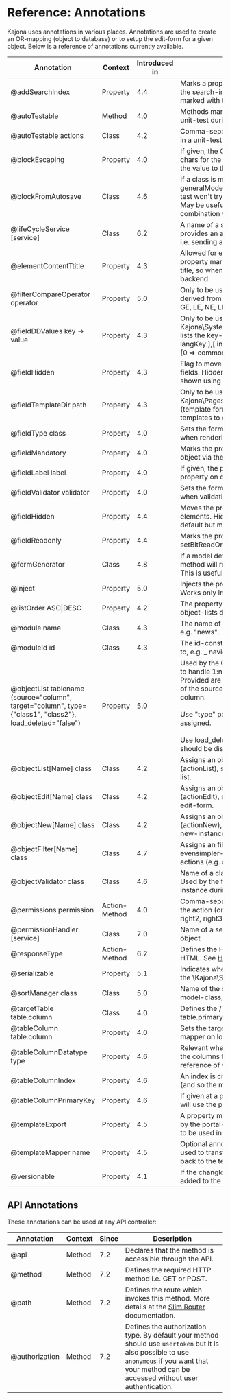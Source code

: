 Reference: Annotations
===
Kajona uses annotations in various places. Annotations are used to create an OR-mapping (object to database) or to setup the edit-form for a given object.
Below is a reference of annotations currently available.

Annotation         |Context    |Introduced in     |Description
-------------------|-----------|------------------|--------------------
|@addSearchIndex	|Property	|4.4	|Marks a property as relevant for being index. As soon as the search-index of an object is updated, all properties marked with this annotation will be added to the index.
|@autoTestable	|Method	|4.0	|Methods marked with this annoations are called in a unit-test during builds.
|@autoTestable actions	|Class	|4.2|	Comma-separated list of action-commands to be called in a unit-test during builds.
|@blockEscaping	|Property	|4.0	|If given, the OR-mapper skips the escaping of special chars for the value of the property right before passing the value to the database.
|@blockFromAutosave	|Class	|4.6	|If a class is marked with this annotation, the generalModel unit-tests skips this class. This means, the test won't try to save and delete the object automatically. May be useful if the marked class only works in combination with other classes or hierarchy elements.
|@lifeCycleService [service]	|Class	|6.2	|A name of a service which is used to handle models. This provides an additional layer to contain business logic like i.e. sending a message if a record has changed.
|@elementContentTtitle	|Property	|4.3|	Allowed for element-admin-classes. The value of the property marked with this annotation is used as a list-title, so when rendering the list of page-elements in the backend.
|@filterCompareOperator operator |Property	|5.0|	Only to be used for properties in classes which are derived from FilterBase. Possible values are: EQ, GT, LT, GE, LE, NE, LIKE 
|@fieldDDValues key -> value	|Property	|4.3|	Only to be used in combination with '@fieldType Kajona\System\Admin\Formentries\FormentryDropdown', lists the key-value-pairs of options. Syntax: [ index => langKey ],[ index => langKey]. Example: @fieldDDValues [0 => commons_no],[1 => commons_yes]
|@fieldHidden	|Property	|4.3	|Flag to move a form-entry to the list of hidden form-fields. Hidden in terms of not visible by default, may be shown using a css / js call.
|@fieldTemplateDir path	|Property	|4.3	|Only to be used in combination with '@fieldType Kajona\Pages\Admin\Formentries\FormentryTemplate' (template formentry). Defines the path to the directory of templates to choose from.
|@fieldType class	|Property	|4.0	|Sets the formentry-renderer to be used for the property when rendering the edit-form of the current object.
|@fieldMandatory	|Property	|4.0	|Marks the property as mandatory when editing the object via the form-generator.
|@fieldLabel label	|Property	|4.0	|If given, the passed lang-key is used to label the property on object-edits using the form-generator.
|@fieldValidator validator	|Property	|4.0 |Sets the formentry-validator to be used for the property when validating the edit-form of the current object.
|@fieldHidden	|Property	|4.4	|Moves the property to the list of hidden/optinal form-elements. Hidden form-elements are not visisible by default but may be shown using a link.
|@fieldReadonly	|Property	|4.4	|Marks the property as a read-only formentry (same as setBitReadOnly(true))
|@formGenerator |Class	|4.8	|If a model defines such an annotation the getAdminForm method will return the specified formgenerator class. This is useful to build custom forms.
|@inject |Property	|5.0	|Injects the provided service name into the property. Works only inside controller or workflow classes.
|@listOrder ASC&#124;DESC	|Property	|4.2	|The property is used as a sort-criteria when loading object-lists dynamically.
|@module name	|Class	|4.3	|The name of the module the current class belongs to, e.g. "news".
|@moduleId id	|Class	|4.3	|The id-constant of the module the current class belongs to, e.g. _ navigations_module_id_
|@objectList tablename (source="column", target="column", type={"class1", "class2"}, load_deleted="false")	|Property	|5.0|	Used by the OR mapper and the schemagenerator. Used to handle 1:n relations, so assignments of object. Provided are the name of the 1:n relation table. the name of the source id column and the name of the target id column. <br/><br/>Use "type" param to restrict which object types can be assigned. <br/><br/>Use load_deleted= "true" if also deleted assigned objects should be displayed
|@objectList[Name] class	|Class	|4.2|	Assigns an object type (class) to an action-name (actionList), see evensimpler-classes. Used to render a list.
|@objectEdit[Name] class	|Class	|4.2	|Assigns an object type (class) to an action-name (actionEdit), see evensimpler-classes. Used to render an edit-form.
|@objectNew[Name] class	|Class	|4.2	|Assigns an object type (class) to an action-name (actionNew), see evensimpler-classes. Used to render a new-instance form.
|@objectFilter[Name] class	|Class	|4.7	|Assigns an filter object (class) to for an object, see evensimpler-classes. Used to render a filter for list actions (e.g. actionList)form.
|@objectValidator class	|Class	|4.6	|Name of a class implementing ObjectValidatorInterface. Used by the form-generator to validate a classes instance during edit-operations.
|@permissions permission	|Action-Method	|4.0|Comma-separated list of permission required to execute the action (one / many of view, edit, delete, right, right1, right2, right3, right4, right5)
|@permissionHandler [service]	|Class |7.0|Name of a service which is used to set rights on an object
|@responseType  | Action-Method	|6.2| Defines the HTTP response type, e.g. one of JSON, XML, HTML. See [HttpResponsetypes.php](https://github.com/kajona/kajonacms/blob/master/module_system/system/HttpResponsetypes.php) for a list of values.
|@serializable  | Property	|5.1| Indicates whether a property can be serialized through the \Kajona\System\Admin\AdminModelserializer class
|@sortManager class	|Class	|5.0| Name of the sort-manager to be used by the current model-class, instance of SortmanagerInterface
|@targetTable table.column	|Class	|4.0|	Defines the / a target-table of the or-mapper. Syntax table.primary--id-column.
|@tableColumn table.column	|Property	|4.0	|Sets the target-column of a property, used by the OR-mapper on loading / persisting the object.
|@tableColumnDatatype type	|Property	|4.6|	Relevant when generating the CREATE TABLE ddl, sets the columns target type. See [DbDatatypes.php](https://github.com/kajona/kajonacms/blob/master/module_system/system/DbDatatypes.php) for a reference of values.
|@tableColumnIndex	|Property	|4.6|	An index is created on table-level for the given property (and so the mapped column).
|@tableColumnPrimaryKey	|Property	|4.6	|If given at a property, the ddl generated by the system will use the property as a primary key of the table.
|@templateExport	|Property	|4.5|	A property marked with this annotation will be picked up by the portal-template-mapper, the property is available to be used in templates.
|@templateMapper name	|Property	|4.5	|Optional annotation. If present, the named mapper will be used to transform the propties' value before writing it back to the template.
|@versionable	|Property	|4.1	|If the changlog is enabled, the old and new values are added to the changelog on object updates.

## API Annotations

These annotations can be used at any API controller:

|Annotation        |Context    |Since |Description
|------------------|-----------|------|--------------------
|@api	           |Method	   |7.2	  |Declares that the method is accessible through the API.
|@method           |Method	   |7.2	  |Defines the required HTTP method i.e. GET or POST.
|@path             |Method	   |7.2	  |Defines the route which invokes this method. More details at the [Slim Router](http://www.slimframework.com/docs/v3/objects/router.html) documentation.
|@authorization    |Method	   |7.2	  |Defines the authorization type. By default your method should use `usertoken` but it is also possible to use `anonymous` if you want that your method can be accessed without user authentication.
